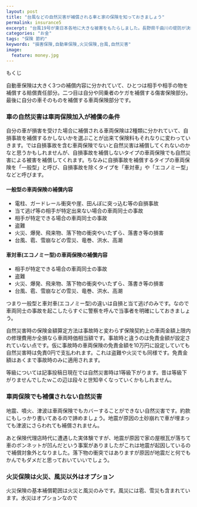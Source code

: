 ```yaml
---
layout: post
title: "台風などの自然災害が補償される車と家の保険を知っておきましょう"
permalink: insurance5
excerpt: "台風19号が東日本各地に大きな被害をもたらしました。長野県千曲川の堤防が決壊したり等など。家や車が台風によって何らかの損害を被った場合、どのような保険で対応するのでしょうか？元保険代理店が解説します。"
categories: "お金"
tags: "保険 節約"
keywords: "損害保険,自動車保険,火災保険,台風,自然災害"
image:
  feature: money.jpg
---
```


<div id="mokuji"><span>もくじ</span></div>

自動車保険は大きく3つの補償内容に分かれていて、ひとつは相手や相手の物を補償する賠償責任部分。二つ目は自分や同乗者のケガを補償する傷害保険部分。最後に自分の車そのものを補償する車両保険部分です。

### 車の自然災害は車両保険加入が補償の条件

自分の車が損害を受けた場合に補償される車両保険は2種類に分かれていて、自損事故を補償するかしないかを選ぶことが出来て保険料もそれなりに変わっていきます。では自損事故を含む車両保険でないと自然災害は補償してくれないのかなと思うかもしれませんが、自損事故を補償しないタイプの車両保険でも自然災害による被害を補償してくれます。ちなみに自損事故を補償するタイプの車両保険を「一般型」と呼び、自損事故を除くタイプを「車対車」や「エコノミー型」などと呼びます。

#### 一般型の車両保険の補償内容

 - 電柱、ガードレール衝突や崖、田んぼに突っ込む等の自損事故
 - 当て逃げ等の相手が特定出来ない場合の車両同士の事故
 - 相手が特定できる場合の車両同士の事故
 - 盗難
 - 火災、爆発、飛来物、落下物の衝突やいたずら、落書き等の損害
 - 台風、雹、雪崩などの雪災、竜巻、洪水、高潮

#### 車対車(エコノミー型)の車両保険の補償内容

 - 相手が特定できる場合の車両同士の事故
 - 盗難
 - 火災、爆発、飛来物、落下物の衝突やいたずら、落書き等の損害
 - 台風、雹、雪崩などの雪災、竜巻、洪水、高潮

つまり一般型と車対車(エコノミー型)の違いは自損と当て逃げのみです。なので車両同士の事故を起こしたらすぐに警察を呼んで当事者を明確にしておきましょう。

自然災害時の保険金額算定方法は事故時と変わらず保険契約上の車両金額上限内の修理費用か全損なら車両時価相当額です。事故時と違うのは免責金額が設定されていない点です。仮に事故時の車両保険の免責金額を10万円に設定していても自然災害時は免責0円で支払われます。これは盗難や火災でも同様です。免責金額はあくまで事故時のみに適用されます。

等級については記事投稿日現在では自然災害時は1等級下がります。昔は等級下がりませんでしたｗこの辺は段々と世知辛くなっていくかもしれません。

### 車両保険でも補償されない自然災害

地震、噴火、津波は車両保険でもカバーすることができない自然災害です。約款にもしっかり書いてあるので諦めましょう。地震が原因の土砂崩れで車が埋まっても津波にさらわれても補償されません。

あと保険代理店時代に遭遇した実体験ですが、地震が原因で家の屋根瓦が落ちて車のボンネットが凹んだという事案がありましたがこれは地震が起因しているので補償対象外となりました。落下物の衝突ではありますが原因が地震だと何でもかんでもダメだと思っておいていいでしょう。

### 火災保険は火災、風災以外はオプション

火災保険の基本補償範囲は火災と風災のみです。風災には雹、雪災も含まれています。水災はオプションなので
<!--stackedit_data:
eyJoaXN0b3J5IjpbLTIxNTk5Mjc3MCwtMTI4MTUzODA5NSwtMT
kyNjAxNTYxMCwtMTQzNjY1NTEyNF19
-->